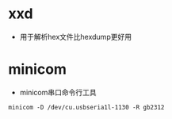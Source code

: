 # xxd
- 用于解析hex文件比hexdump更好用

#  minicom
- minicom串口命令行工具
```
minicom -D /dev/cu.usbseria1l-1130 -R gb2312
```
